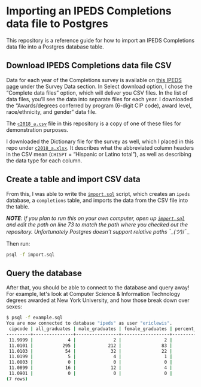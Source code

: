 # Importing an IPEDS Completions data file to Postgres

This repository is a reference guide for how to import an IPEDS Completions data
file into a Postgres database table.

## Download IPEDS Completions data file CSV

Data for each year of the Completions survey is available on [this IPEDS page](https://nces.ed.gov/ipeds/use-the-data) under the Survey Data section. In Select download option, I chose the “Complete data files” option, which will deliver you CSV files. In the list of data files, you’ll see the data into separate files for each year. I downloaded the “Awards/degrees conferred by program (6-digit CIP code), award level, race/ethnicity, and gender” data file.

The [`c2018_a.csv`](./c2018_a.csv) file in this repository is a copy of one of these files for demonstration purposes.

I downloaded the Dictionary file for the survey as well, which I placed in this repo under [`c2018_a.xlsx`](c2018_a.xlsx). It describes what the abbreviated column headers in the CSV mean (`CHISPT` = “Hispanic or Latino total”), as well as describing the data type for each column.

## Create a table and import CSV data

From this, I was able to write the [`import.sql`](./import.sql) script, which creates an `ipeds` database, a `completions` table, and imports the data from the CSV file into the table.

_**NOTE**: If you plan to run this on your own computer, open up [`import.sql`](./import.sql) and edit the path on line 73 to match the path where you checked out the repository. Unfortunately Postgres doesn't support relative paths ¯\_(ツ)_/¯_

Then run:

```bash
psql -f import.sql
```

## Query the database

After that, you should be able to connect to the database and query away! For example, let's look at Computer Science & Information Technology degrees awarded at New York University, and how those break down over sexes:

```bash
$ psql -f example.sql
You are now connected to database "ipeds" as user "ericlewis".
 cipcode | all_graduates | male_graduates | female_graduates | percent_male | percent_female
---------+---------------+----------------+------------------+--------------+----------------
 11.9999 |             4 |              2 |                2 |         0.50 |           0.50
 11.0101 |           295 |            212 |               83 |         0.71 |           0.28
 11.0103 |            54 |             32 |               22 |         0.59 |           0.40
 11.0199 |             5 |              4 |                1 |         0.80 |           0.20
 11.0803 |             0 |              0 |                0 |            0 |              0
 11.0899 |            16 |             12 |                4 |         0.75 |           0.25
 11.0901 |             0 |              0 |                0 |            0 |              0
(7 rows)
```